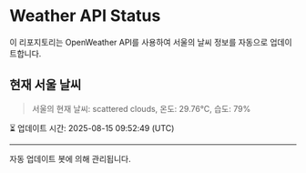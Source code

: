 
# Weather API Status

이 리포지토리는 OpenWeather API를 사용하여 서울의 날씨 정보를 자동으로 업데이트합니다.

## 현재 서울 날씨
> 서울의 현재 날씨: scattered clouds, 온도: 29.76°C, 습도: 79%

⏳ 업데이트 시간: 2025-08-15 09:52:49 (UTC)

---
자동 업데이트 봇에 의해 관리됩니다.

